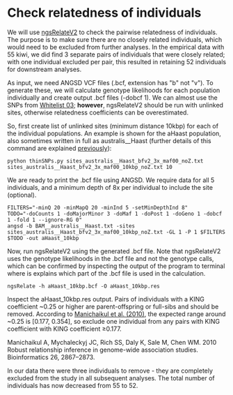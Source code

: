 # Check relatedness of individuals

We will use [ngsRelateV2](https://github.com/ANGSD/NgsRelate) to check the pairwise relatedness of individuals. The purpose is to make sure there are no closely related individuals, which would need to be excluded from further analyses. In the empirical data with 55 kiwi, we did find 3 separate pairs of individuals that were closely related; with one individual excluded per pair, this resulted in retaining 52 individuals for downstream analyses.

As input, we need ANGSD VCF files (.bcf, extension has "b" not "v"). To generate these, we will calculate genotype likelihoods for each population individually and create output .bcf files (-dobcf 1). We can almost use the SNPs from [Whitelist 03](https://github.com/jordanbemmels/kiwi-holocene/blob/main/03_Create_SNP_whitelists.md); **however**, ngsRelateV2 should be run with unlinked sites, otherwise relatedness coefficients can be overestimated.

So, first create list of unlinked sites (minimum distance 10kbp) for each of the individual populations. An example is shown for the aHaast population, also sometimes written in full as australis__Haast (further details of this command are explained [previously](https://github.com/jordanbemmels/kiwi-holocene/blob/main/03_Create_SNP_whitelists.md)): 

```
python thinSNPs.py sites_australis__Haast_bfv2_3x_maf00_noZ.txt sites_australis__Haast_bfv2_3x_maf00_10kbp_noZ.txt 10
```

We are ready to print the .bcf file using ANGSD. We require data for all 5 individuals, and a minimum depth of 8x per individual to include the site (optional).

```
FILTERS="-minQ 20 -minMapQ 20 -minInd 5 -setMinDepthInd 8"
TODO="-doCounts 1 -doMajorMinor 3 -doMaf 1 -doPost 1 -doGeno 1 -dobcf 1 -fold 1 --ignore-RG 0"
angsd -b BAM__australis__Haast.txt -sites sites_australis__Haast_bfv2_3x_maf00_10kbp_noZ.txt -GL 1 -P 1 $FILTERS $TODO -out aHaast_10kbp
```

Now, run ngsRelateV2 using the generated .bcf file. Note that ngsRelateV2 uses the genotype likelihoods in the .bcf file and not the genotype calls, which can be confirmed by inspecting the output of the program to terminal where is explains which part of the .bcf file is used in the calculation.

```
ngsRelate -h aHaast_10kbp.bcf -O aHaast_10kbp.res
```

Inspect the aHaast_10kbp.res output. Pairs of individuals with a KING coefficient ~0.25 or higher are parent-offspring or full-sibs and should be removed. According to [Manichaikul et al. (2010)](https://doi.org/10.1093/bioinformatics/btq559), the expected range around ~0.25 is [0.177, 0.354], so exclude one individual from any pairs with KING coefficient with KING coefficient ≥0.177.

Manichaikul A, Mychaleckyj JC, Rich SS, Daly K, Sale M, Chen WM. 2010 Robust relationship inference in genome-wide association studies. Bioinformatics 26, 2867–2873.

In our data there were three individuals to remove - they are completely excluded from the study in all subsequent analyses. The total number of individuals has now decreased from 55 to 52.

